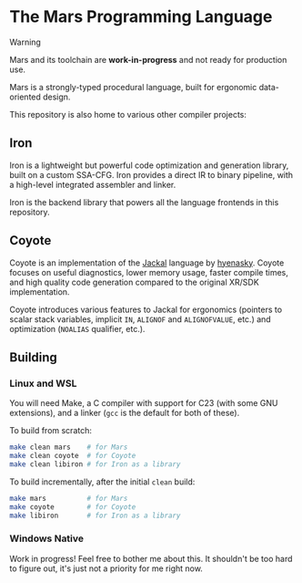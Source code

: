 # The Mars Programming Language

> [!WARNING]  
> Mars and its toolchain are **work-in-progress** and not ready for production use.

Mars is a strongly-typed procedural language, built for ergonomic data-oriented design.

This repository is also home to various other compiler projects:

## Iron

Iron is a lightweight but powerful code optimization and generation library, built on a custom SSA-CFG. Iron provides a direct IR to binary pipeline, with a high-level integrated assembler and linker.

Iron is the backend library that powers all the language frontends in this repository.

## Coyote

Coyote is an implementation of the [Jackal](https://github.com/xrarch/newsdk) language by [hyenasky](https://github.com/hyenasky).
Coyote focuses on useful diagnostics, lower memory usage, faster compile times, and high quality code generation compared to the original XR/SDK implementation.

Coyote introduces various features to Jackal for ergonomics (pointers to scalar stack variables, implicit `IN`, `ALIGNOF` and `ALIGNOFVALUE`, etc.) and optimization (`NOALIAS` qualifier, etc.).

## Building

### Linux and WSL

You will need Make, a C compiler with support for C23 (with some GNU extensions), and a linker (`gcc` is the default for both of these).

To build from scratch:
```sh
make clean mars    # for Mars
make clean coyote  # for Coyote
make clean libiron # for Iron as a library
```

To build incrementally, after the initial `clean` build:
```sh
make mars          # for Mars
make coyote        # for Coyote
make libiron       # for Iron as a library
```

### Windows Native

Work in progress! Feel free to bother me about this. It shouldn't be too hard to figure out, it's just not a priority for me right now.

